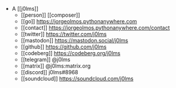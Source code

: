 - A [[j0lms]]
  - [[person]] [[composer]]
  - [[go]] https://jorgeolmos.pythonanywhere.com
  - [[contact]] https://jorgeolmos.pythonanywhere.com/contact
  - [[twitter]] https://twitter.com/j0lms
  - [[mastodon]] https://mastodon.social/j0lms
  - [[github]] https://github.com/j0lms
  - [[codeberg]] https://codeberg.org/j0lms
  - [[telegram]] @j0lms
  - [[matrix]] @j0lms:matrix.org
  - [[discord]] j0lms#8968
  - [[soundcloud]] https://soundcloud.com/j0lms